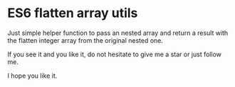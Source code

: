 # ES6 flatten array utils

Just simple helper function to pass an nested array and return a result with the flatten integer 
array from the original nested one.

If you see it and you like it, do not hesitate to give me a star or just follow me.

I hope you like it.
